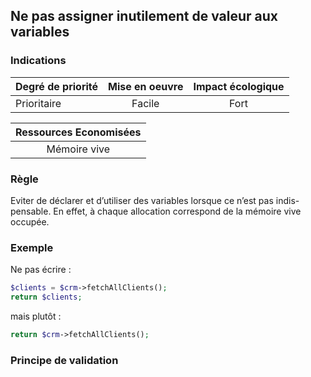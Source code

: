 ## Ne pas assigner inutilement de valeur aux variables
### Indications
| Degré de priorité |      Mise en oeuvre       |  Impact écologique    | 
|-------------------|:-------------------------:|:---------------------:|
| Prioritaire       |  Facile                   | Fort                  | 


|Ressources Economisées                                      |
|:----------------------------------------------------------:|
|  Mémoire vive  |

### Règle
Eviter de déclarer et d’utiliser des variables lorsque ce n’est pas indis- pensable. En effet, à chaque allocation correspond de la mémoire vive occupée.

### Exemple
Ne pas écrire :

```php 
$clients = $crm->fetchAllClients(); 
return $clients;
```

mais plutôt :

```php
return $crm->fetchAllClients();
```

### Principe de validation
